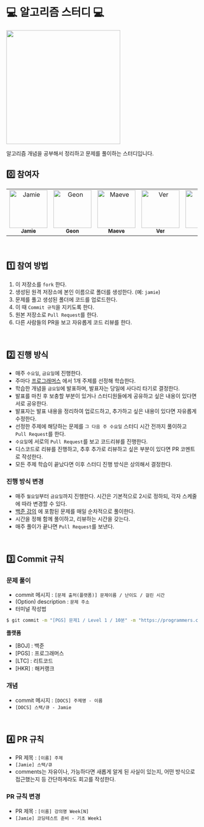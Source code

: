 # 💻 알고리즘 스터디 💻

<img width="300px" src="https://user-images.githubusercontent.com/62706988/155547625-ff42fa4e-7c79-431d-84e9-d6f85d384503.GIF" />

알고리즘 개념을 공부해서 정리하고 문제를 풀이하는 스터디입니다.
<br />

## 0️⃣ 참여자

<table>
  <tr>
    <td align="center">
      <a href="https://github.com/mina-gwak">
        <img src="https://avatars.githubusercontent.com/u/62706988?v=4" width="100px;" alt="Jamie"/><br />
        <sub><b>Jamie</b><br></sub>
      </a>
    </td>
    <td align="center">
      <a href="https://github.com/ldldz">
        <img src="https://avatars.githubusercontent.com/u/11494626?v=4" width="100px;" alt="Geon"/><br />
        <sub><b>Geon</b><br></sub>
      </a>
    </td>
    <td align="center">
      <a href="https://github.com/Serin-Kim">
        <img src="https://avatars.githubusercontent.com/u/68533016?v=4" width="100px;" alt="Maeve"/><br />
        <sub><b>Maeve</b><br></sub>
      </a>
    </td>
    <td align="center">
      <a href="https://github.com/lv0314">
        <img src="https://avatars.githubusercontent.com/u/95198109?v=4" width="100px;" alt="Ver"/><br />
        <sub><b>Ver</b><br></sub>
      </a>
    </td>
    <td align="center">
      <a href="https://github.com/herrakam">
        <img src="https://avatars.githubusercontent.com/u/54533561?v=4" width="100px;" alt="JS"/><br />
        <sub><b>JS</b><br></sub>
      </a>
    </td>
    <td align="center">
      <a href="https://github.com/moonyerim2">
        <img src="https://avatars.githubusercontent.com/u/75062526?v=4" width="100px;" alt="Pokky"/><br />
        <sub><b>Pokky</b><br></sub>
      </a>
    </td>
  </tr>
</table>
<br />

## 1️⃣ 참여 방법

1. 이 저장소를 `fork` 한다.
2. 생성된 원격 저장소에 본인 이름으로 폴더를 생성한다. (예: `jamie`)
3. 문제를 풀고 생성된 폴더에 코드를 업로드한다.
4. 이 때 `Commit 규칙`을 지키도록 한다.
5. 원본 저장소로 `Pull Request`를 한다.
6. 다른 사람들의 PR을 보고 자유롭게 코드 리뷰를 한다.

<br />

## 2️⃣ 진행 방식

- 매주 `수요일`, `금요일`에 진행한다.
- 주마다 [프로그래머스](https://programmers.co.kr/learn/challenges) 에서 1개 주제를 선정해 학습한다.
- 학습한 개념을 `금요일`에 발표하며, 발표자는 당일에 사다리 타기로 결정한다.
- 발표를 마친 후 보충할 부분이 있거나 스터디원들에게 공유하고 싶은 내용이 있다면 서로 공유한다.
- 발표자는 발표 내용을 정리하여 업로드하고, 추가하고 싶은 내용이 있다면 자유롭게 수정한다.
- 선정한 주제에 해당하는 문제를 `그 다음 주 수요일` 스터디 시간 전까지 풀이하고 `Pull Request`를 한다.
- `수요일`에 서로의 `Pull Request`를 보고 코드리뷰를 진행한다.
- 디스코드로 리뷰를 진행하고, 추후 추가로 리뷰하고 싶은 부분이 있다면 PR 코멘트로 작성한다.
- 모든 주제 학습이 끝났다면 이후 스터디 진행 방식은 상의해서 결정한다.

### 진행 방식 변경

- 매주 `월요일`부터 `금요일`까지 진행한다. 시간은 기본적으로 2시로 정하되, 각자 스케줄에 따라 변경할 수 있다.
- [백준 강의](https://code.plus/course/51) 에 포함된 문제를 매일 순차적으로 풀이한다.
- 시간을 정해 함께 풀이하고, 리뷰하는 시간을 갖는다.
- 매주 풀이가 끝나면 `Pull Request`를 보낸다.

<br />

## 3️⃣ Commit 규칙

### 문제 풀이

- commit 메시지 : `[문제 출처(플랫폼)] 문제이름 / 난이도 / 걸린 시간`
- (Option) description : `문제 주소`
- 터미널 작성법
```bash
$ git commit -m "[PGS] 문제1 / Level 1 / 10분" -m "https://programmers.co.kr/learn/challenges"
```
**플랫폼**
- [BOJ] : 백준
- [PGS] : 프로그래머스
- [LTC] : 리트코드
- [HKR] : 해커랭크

### 개념

- commit 메시지 : `[DOCS] 주제명 - 이름`
- `[DOCS] 스택/큐 - Jamie`

<br />

## 4️⃣ PR 규칙

- PR 제목 : `[이름] 주제`
- `[Jamie] 스택/큐`
- comments는 자유이나, 가능하다면 새롭게 알게 된 사실이 있는지, 어떤 방식으로 접근했는지 등 간단하게라도 회고를 작성한다. 

### PR 규칙 변경

- PR 제목 : `[이름] 강의명 Week[N]`
- `[Jamie] 코딩테스트 준비 - 기초 Week1`
